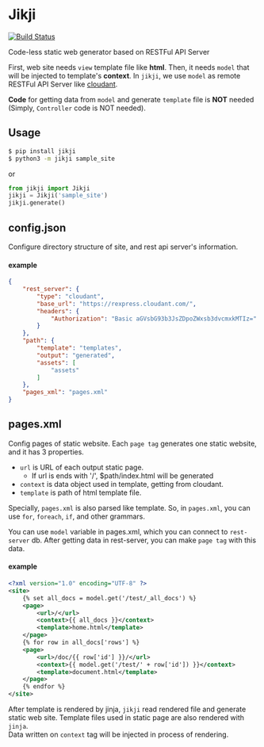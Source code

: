 # Jikji
[![Build Status](https://travis-ci.org/Prev/jikji.svg?branch=master)](https://travis-ci.org/Prev/jikji)  


Code-less static web generator based on RESTFul API Server

First, web site needs `view` template file like **html**.
Then, it needs `model` that will be injected to template's **context**. In `jikji`, we use `model` as remote RESTFul API Server like [cloudant](https://cloudant.com/).

**Code** for getting data from `model` and generate `template` file is **NOT** needed (Simply, `Controller` code is NOT needed).


## Usage
```bash
$ pip install jikji
$ python3 -m jikji sample_site
```

or

```python
from jikji import Jikji
jikji = Jikji('sample_site')
jikji.generate()
```

  
## config.json
Configure directory structure of site, and rest api server's information.

#### example
```json
{
	"rest_server": {
		"type": "cloudant",
		"base_url": "https://rexpress.cloudant.com/",
		"headers": {
			"Authorization": "Basic aGVsbG93b3JsZDpoZWxsb3dvcmxkMTIz="
		}
	},
	"path": {
		"template": "templates",
		"output": "generated",
		"assets": [
			"assets"
		]
	},
	"pages_xml": "pages.xml"
}
```

  

## pages.xml
Config pages of static website.
Each `page tag` generates one static website, and it has 3 properties.


- `url` is URL of each output static page.
	- If url is ends with '/', $path/index.html will be generated
- `context` is data object used in template, getting from cloudant.
- `template` is path of html template file.


Specially, `pages.xml` is also parsed like template. So, in `pages.xml`, you can use `for`, `foreach`, `if`, and other grammars.

You can use `model` variable in pages.xml, which you can connect to `rest-server` db.
After getting data in rest-server, you can make `page tag` with this data.

  

#### example

```xml
<?xml version="1.0" encoding="UTF-8" ?>
<site>
	{% set all_docs = model.get('/test/_all_docs') %}
	<page>
		<url>/</url>
		<context>{{ all_docs }}</context>
		<template>home.html</template>
	</page>
	{% for row in all_docs['rows'] %}
	<page>
		<url>/doc/{{ row['id'] }}/</url>
		<context>{{ model.get('/test/' + row['id']) }}</context>
		<template>document.html</template>
	</page>
	{% endfor %}
</site>
```

After template is rendered by jinja, `jikji` read rendered file and generate static web site. Template files used in static page are also rendered with `jinja`.  
Data written on `context` tag will be injected in process of rendering.


